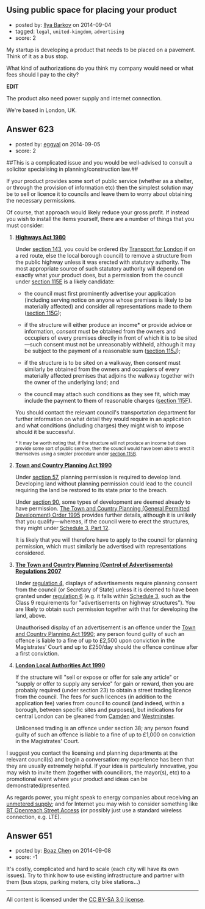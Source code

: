 ## Using public space for placing your product

- posted by: [Ilya Barkov](https://stackexchange.com/users/4985336/ilya-barkov) on 2014-09-04
- tagged: `legal`, `united-kingdom`, `advertising`
- score: 2

My startup is developing a product that needs to be placed on a pavement. Think of it as a bus stop.

What kind of authorizations do you think my company would need or what fees should I pay to the city?

**EDIT**

The product also need power supply and internet connection.

We're based in London, UK.



## Answer 623

- posted by: [eggyal](https://stackexchange.com/users/310184/eggyal) on 2014-09-05
- score: 2

##This is a complicated issue and you would be well-advised to consult a solicitor specialising in planning/construction law.##

If your product provides some sort of public service (whether as a shelter, or through the provision of information etc) then the simplest solution may be to sell or licence it to councils and leave them to worry about obtaining the necessary permissions.

Of course, that approach would likely reduce your gross profit.  If instead you wish to install the items yourself, there are a number of things that you must consider:

1. **[Highways Act 1980](http://www.legislation.gov.uk/ukpga/1980/66)**

    Under [section 143](http://www.legislation.gov.uk/ukpga/1980/66/section/143), you could be ordered (by [Transport for London](http://www.tfl.gov.uk/) if on a red route, else the local borough council) to remove a structure from the public highway unless it was erected with statutory authority.  The most appropriate source of such statutory authority will depend on exactly what your product does, but a permission from the council under [section 115E](http://www.legislation.gov.uk/ukpga/1980/66/section/115E) is a likely candidate:

    * the council must first prominently advertise your application (including serving notice on anyone whose premises is likely to be materially affected) and consider all representations made to them ([section 115G](http://www.legislation.gov.uk/ukpga/1980/66/section/115G));

    * if the structure will either produce an income* or provide advice or information, *consent* must be obtained from the owners and occupiers of every premises directly in front of which it is to be sited&mdash;such consent must not be unreasonably withheld, although it may be subject to the payment of a reasonable sum ([section 115J](http://www.legislation.gov.uk/ukpga/1980/66/section/115J));

    * if the structure is to be sited on a walkway, then *consent* must similarly be obtained from the owners and occupiers of every materially affected premises that adjoins the walkway together with the owner of the underlying land; and

    * the council may attach such conditions as they see fit, which may include the payment to them of reasonable charges ([section 115F](http://www.legislation.gov.uk/ukpga/1980/66/section/115F)).

    You should contact the relevant council's transportation department for further information on what detail they would require in an application and what conditions (including charges) they might wish to impose should it be successful.

    <sup>\* It may be worth noting that, if the structure will not produce an income but does provide some sort of public service, then the council would have been able to erect it themselves using a simpler procedure under [section 115B](http://www.legislation.gov.uk/ukpga/1980/66/section/115F).</sup>

2. **[Town and Country Planning Act 1990](http://www.legislation.gov.uk/ukpga/1990/8)**

    Under [section 57](http://www.legislation.gov.uk/ukpga/1990/8/section/57), planning permission is required to develop land.  Developing land without planning permission could lead to the council requiring the land be restored to its state prior to the breach.

    Under [section 90](http://www.legislation.gov.uk/ukpga/1990/8/section/90), some types of development are deemed already to have permission.  [The Town and Country Planning (General Permitted Development) Order 1995](http://www.legislation.gov.uk/uksi/1995/418) provides further details, although it is unlikely that you qualify&mdash;whereas, if the council were to erect the structures, they might under [Schedule 3, Part 12](http://www.legislation.gov.uk/uksi/1995/418/schedule/2/part/12/made).

    It is likely that you will therefore have to apply to the council for planning permission, which must similarly be advertised with representations considered.

3. **[The Town and Country Planning (Control of Advertisements) Regulations 2007](http://www.legislation.gov.uk/uksi/2007/783/contents/made)**

    Under [regulation 4](http://www.legislation.gov.uk/uksi/2007/783/regulation/4/made), displays of advertisements require planning consent from the council (or Secretary of State) unless it is deemed to have been granted under [regulation 6](http://www.legislation.gov.uk/uksi/2007/783/regulation/6/made) (e.g. it falls within [Schedule 3](http://www.legislation.gov.uk/uksi/2007/783/schedule/3/made), such as the Class 9 requirements for "advertisements on highway structures").  You are likely to obtain such permission together with that for developing the land, above.

    Unauthorised display of an advertisement is an offence under the [Town and Country Planning Act 1990](http://www.legislation.gov.uk/ukpga/1990/8); any person found guilty of such an offence is liable to a fine of up to £2,500 upon conviction in the Magistrates’ Court and up to £250/day should the offence continue after a first conviction.

3. **[London Local Authorities Act 1990](http://www.legislation.gov.uk/ukla/1990/7/pdfs/ukla_19900007_en.pdf)**

    If the structure will "sell or 
expose or offer for sale any article" or "supply or offer to supply any service" for gain or reward, then you are probably required (under section 23) to obtain a street trading licence from the council.  The fees for such licences (in addition to the application fee) varies from council to council (and indeed, within a borough, between specific sites and purposes), but indications for central London can be gleaned from [Camden](http://www.camden.gov.uk/ccm/cms-service/download/asset?asset_id=2869372) and [Westminster](https://www.westminster.gov.uk/street-trading-pitch-fees).

    Unlicensed trading is an offence under section 38; any person found guilty of such an offence is liable to a fine of up to £1,000 on conviction in the Magistrates' Court.


I suggest you contact the licensing and planning departments at the relevant council(s) and begin a conversation: my experience has been that they are usually extremely helpful.  If your idea is particularly innovative, you may wish to invite them (together with councillors, the mayor(s), etc) to a promotional event where your product and ideas can be demonstrated/presented.

As regards power, you might speak to energy companies about receiving an [unmetered supply](https://www.eonenergy.com/~/media/PDFs/For-your-business/Large-Energy-Users/Product-Information/UMS%20Unmetered%20Supply%20Feb2012.pdf); and for Internet you may wish to consider something like [BT Openreach Street Access](http://www.openreach.co.uk/orpg/home/products/ethernetservices/streetaccess/downloads/streetaccessfactsheet.pdf) (or possibly just use a standard wireless connection, e.g. LTE).


## Answer 651

- posted by: [Boaz Chen](https://stackexchange.com/users/4995310/boaz-chen) on 2014-09-08
- score: -1

It's costly, complicated and hard to scale (each city will have its own issues).
Try to think how to use existing infrastructure and partner with them (bus stops, parking meters, city bike stations...)



---

All content is licensed under the [CC BY-SA 3.0 license](https://creativecommons.org/licenses/by-sa/3.0/).

